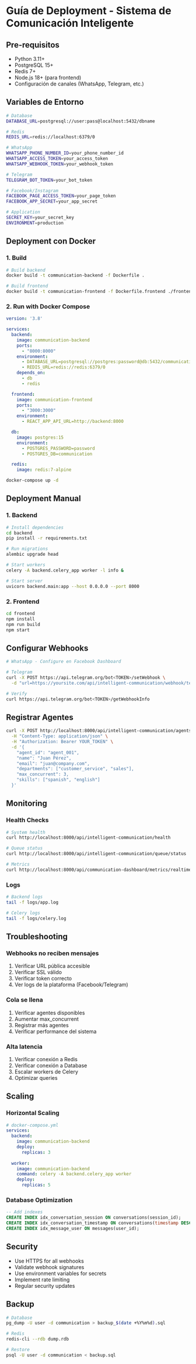 # Guía de Deployment - Sistema de Comunicación Inteligente

## Pre-requisitos

- Python 3.11+
- PostgreSQL 15+
- Redis 7+
- Node.js 18+ (para frontend)
- Configuración de canales (WhatsApp, Telegram, etc.)

## Variables de Entorno

```bash
# Database
DATABASE_URL=postgresql://user:pass@localhost:5432/dbname

# Redis
REDIS_URL=redis://localhost:6379/0

# WhatsApp
WHATSAPP_PHONE_NUMBER_ID=your_phone_number_id
WHATSAPP_ACCESS_TOKEN=your_access_token
WHATSAPP_WEBHOOK_TOKEN=your_webhook_token

# Telegram
TELEGRAM_BOT_TOKEN=your_bot_token

# Facebook/Instagram
FACEBOOK_PAGE_ACCESS_TOKEN=your_page_token
FACEBOOK_APP_SECRET=your_app_secret

# Application
SECRET_KEY=your_secret_key
ENVIRONMENT=production
```

## Deployment con Docker

### 1. Build

```bash
# Build backend
docker build -t communication-backend -f Dockerfile .

# Build frontend
docker build -t communication-frontend -f Dockerfile.frontend ./frontend
```

### 2. Run with Docker Compose

```yaml
version: '3.8'

services:
  backend:
    image: communication-backend
    ports:
      - "8000:8000"
    environment:
      - DATABASE_URL=postgresql://postgres:password@db:5432/communication
      - REDIS_URL=redis://redis:6379/0
    depends_on:
      - db
      - redis

  frontend:
    image: communication-frontend
    ports:
      - "3000:3000"
    environment:
      - REACT_APP_API_URL=http://backend:8000

  db:
    image: postgres:15
    environment:
      - POSTGRES_PASSWORD=password
      - POSTGRES_DB=communication

  redis:
    image: redis:7-alpine
```

```bash
docker-compose up -d
```

## Deployment Manual

### 1. Backend

```bash
# Install dependencies
cd backend
pip install -r requirements.txt

# Run migrations
alembic upgrade head

# Start workers
celery -A backend.celery_app worker -l info &

# Start server
uvicorn backend.main:app --host 0.0.0.0 --port 8000
```

### 2. Frontend

```bash
cd frontend
npm install
npm run build
npm start
```

## Configurar Webhooks

```bash
# WhatsApp - Configure en Facebook Dashboard

# Telegram
curl -X POST https://api.telegram.org/bot<TOKEN>/setWebhook \
  -d "url=https://yoursite.com/api/intelligent-communication/webhook/telegram"

# Verify
curl https://api.telegram.org/bot<TOKEN>/getWebhookInfo
```

## Registrar Agentes

```bash
curl -X POST http://localhost:8000/api/intelligent-communication/agents/register \
  -H "Content-Type: application/json" \
  -H "Authorization: Bearer YOUR_TOKEN" \
  -d '{
    "agent_id": "agent_001",
    "name": "Juan Pérez",
    "email": "juan@company.com",
    "departments": ["customer_service", "sales"],
    "max_concurrent": 3,
    "skills": ["spanish", "english"]
  }'
```

## Monitoring

### Health Checks

```bash
# System health
curl http://localhost:8000/api/intelligent-communication/health

# Queue status
curl http://localhost:8000/api/intelligent-communication/queue/status

# Metrics
curl http://localhost:8000/api/communication-dashboard/metrics/realtime
```

### Logs

```bash
# Backend logs
tail -f logs/app.log

# Celery logs
tail -f logs/celery.log
```

## Troubleshooting

### Webhooks no reciben mensajes
1. Verificar URL pública accesible
2. Verificar SSL válido
3. Verificar token correcto
4. Ver logs de la plataforma (Facebook/Telegram)

### Cola se llena
1. Verificar agentes disponibles
2. Aumentar max_concurrent
3. Registrar más agentes
4. Verificar performance del sistema

### Alta latencia
1. Verificar conexión a Redis
2. Verificar conexión a Database
3. Escalar workers de Celery
4. Optimizar queries

## Scaling

### Horizontal Scaling

```yaml
# docker-compose.yml
services:
  backend:
    image: communication-backend
    deploy:
      replicas: 3
    
  worker:
    image: communication-backend
    command: celery -A backend.celery_app worker
    deploy:
      replicas: 5
```

### Database Optimization

```sql
-- Add indexes
CREATE INDEX idx_conversation_session ON conversations(session_id);
CREATE INDEX idx_conversation_timestamp ON conversations(timestamp DESC);
CREATE INDEX idx_message_user ON messages(user_id);
```

## Security

- Use HTTPS for all webhooks
- Validate webhook signatures
- Use environment variables for secrets
- Implement rate limiting
- Regular security updates

## Backup

```bash
# Database
pg_dump -U user -d communication > backup_$(date +%Y%m%d).sql

# Redis
redis-cli --rdb dump.rdb

# Restore
psql -U user -d communication < backup.sql
```
